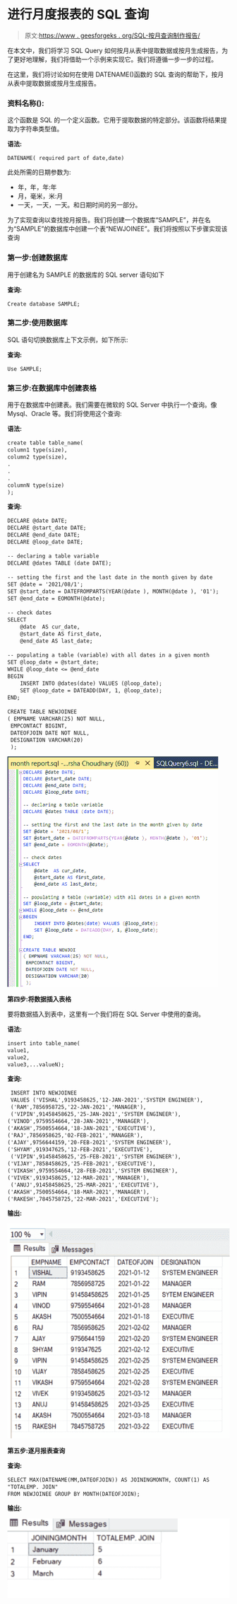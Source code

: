 # 进行月度报表的 SQL 查询

> 原文:[https://www . geesforgeks . org/SQL-按月查询制作报告/](https://www.geeksforgeeks.org/sql-query-to-make-month-wise-report/)

在本文中，我们将学习 SQL Query 如何按月从表中提取数据或按月生成报告，为了更好地理解，我们将借助一个示例来实现它。我们将遵循一步一步的过程。

在这里，我们将讨论如何在使用 DATENAME()函数的 SQL 查询的帮助下，按月从表中提取数据或按月生成报告。

### **资料名称():**

这个函数是 SQL 的一个定义函数。它用于提取数据的特定部分。该函数将结果提取为字符串类型值。

**语法:**

```
DATENAME( required part of date,date)
```

此处所需的日期参数为:

*   年，年，年:年
*   月，毫米，米:月
*   一天，一天，一天。和日期时间的另一部分。

为了实现查询以查找按月报告。我们将创建一个数据库“SAMPLE”，并在名为“SAMPLE”的数据库中创建一个表“NEWJOINEE”。我们将按照以下步骤实现该查询

### **第一步:创建数据库**

用于创建名为 SAMPLE 的数据库的 SQL server 语句如下

**查询:**

```
Create database SAMPLE;
```

### **第二步:使用数据库**

SQL 语句切换数据库上下文示例，如下所示:

**查询:**

```
Use SAMPLE;
```

### **第三步:在数据库**中创建表格

用于在数据库中创建表。我们需要在微软的 SQL Server 中执行一个查询。像 Mysql、Oracle 等。我们将使用这个查询:

**语法:**

```
create table table_name(
column1 type(size),
column2 type(size),
.
.
.
columnN type(size)
);
```

**查询:**

```
DECLARE @date DATE;
DECLARE @start_date DATE;
DECLARE @end_date DATE;
DECLARE @loop_date DATE;

-- declaring a table variable
DECLARE @dates TABLE (date DATE);

-- setting the first and the last date in the month given by date
SET @date = '2021/08/1';
SET @start_date = DATEFROMPARTS(YEAR(@date ), MONTH(@date ), '01');
SET @end_date = EOMONTH(@date);

-- check dates
SELECT 
    @date  AS cur_date,
    @start_date AS first_date,
    @end_date AS last_date;

-- populating a table (variable) with all dates in a given month
SET @loop_date = @start_date;
WHILE @loop_date <= @end_date 
BEGIN
    INSERT INTO @dates(date) VALUES (@loop_date);
    SET @loop_date = DATEADD(DAY, 1, @loop_date);
END;

CREATE TABLE NEWJOINEE
( EMPNAME VARCHAR(25) NOT NULL,
 EMPCONTACT BIGINT,
 DATEOFJOIN DATE NOT NULL,
 DESIGNATION VARCHAR(20)
 );
```

![](img/0dd4a5b474cd8c9c0588d717a098908c.png)

**第四步:将数据插入表格**

要将数据插入到表中，这里有一个我们将在 SQL Server 中使用的查询。

**语法:**

```
insert into table_name(
value1,
value2,
value3,...valueN);
```

**查询:**

```
 INSERT INTO NEWJOINEE
 VALUES ('VISHAL',9193458625,'12-JAN-2021','SYSTEM ENGINEER'),
 ('RAM',7856958725,'22-JAN-2021','MANAGER'),
 ('VIPIN',91458458625,'25-JAN-2021','SYSTEM ENGINEER'),
('VINOD',9759554664,'28-JAN-2021','MANAGER'),
('AKASH',7500554664,'18-JAN-2021','EXECUTIVE'),
('RAJ',7856958625,'02-FEB-2021','MANAGER'),
('AJAY',9756644159,'20-FEB-2021','SYSTEM ENGINEER'),
('SHYAM',919347625,'12-FEB-2021','EXECUTIVE'),
 ('VIPIN',91458458625,'25-FEB-2021','SYSTEM ENGINEER'),
('VIJAY',7858458625,'25-FEB-2021','EXECUTIVE'),
('VIKASH',9759554664,'28-FEB-2021','SYSTEM ENGINEER'),
('VIVEK',9193458625,'12-MAR-2021','MANAGER'),
 ('ANUJ',91458458625,'25-MAR-2021','EXECUTIVE'),
('AKASH',7500554664,'18-MAR-2021','MANAGER'),
('RAKESH',7845758725,'22-MAR-2021','EXECUTIVE');
```

**输出:**

![](img/0adf2a7f72871accc999dd33089fb8a7.png)

**第五步:逐月报表查询**

**查询:**

```
SELECT MAX(DATENAME(MM,DATEOFJOIN)) AS JOININGMONTH, COUNT(1) AS "TOTALEMP. JOIN"
FROM NEWJOINEE GROUP BY MONTH(DATEOFJOIN);
```

**输出:**

![](img/c48d9890bec2a809e4d7f0a1f1eeae57.png)